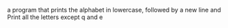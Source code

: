 a program that prints the alphabet in lowercase, followed by a new line and Print all the letters except q and e

